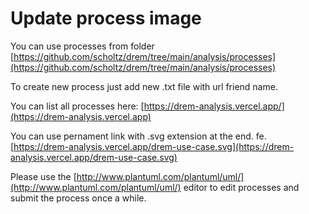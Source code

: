 # Update process image

You can use processes from folder [https://github.com/scholtz/drem/tree/main/analysis/processes](https://github.com/scholtz/drem/tree/main/analysis/processes)

To create new process just add new .txt file with url friend name.

You can list all processes here: [https://drem-analysis.vercel.app/](https://drem-analysis.vercel.app)

You can use pernament link with .svg extension at the end. fe. [https://drem-analysis.vercel.app/drem-use-case.svg](https://drem-analysis.vercel.app/drem-use-case.svg) 

Please use the [http://www.plantuml.com/plantuml/uml/](http://www.plantuml.com/plantuml/uml/) editor to edit processes and submit the process once a while.

